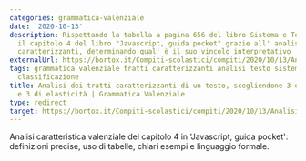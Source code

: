 ```yaml
---
categories: grammatica-valenziale
date: '2020-10-13'
description: Rispettando la tabella a pagina 656 del libro Sistema e Testo classifico
  il capitolo 4 del libro "Javascript, guida pocket" grazie all' analisi dei tratti
  caratterizzanti, determinando qual' è il suo vincolo interpretativo
externalUrl: https://bortox.it/Compiti-scolastici/compiti/2020/10/13/Analisi-tratti-caratterizzanti.html
tags: grammatica valenziale tratti caratterizzanti analisi testo sistema vincolo interpretativo
  classificazione
title: Analisi dei tratti caratterizzanti di un testo, scegliendone 3 di rigidità
  e 3 di elasticità | Grammatica Valenziale
type: redirect
target: https://bortox.it/Compiti-scolastici/compiti/2020/10/13/Analisi-tratti-caratterizzanti.html
---
```

Analisi caratteristica valenziale del capitolo 4 in 'Javascript, guida pocket': definizioni precise, uso di tabelle, chiari esempi e linguaggio formale.